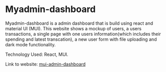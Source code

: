 # Myadmin-dashboard

Myadmin-dashboard is a admin dashboard that is build using react and material UI (MUI). This website shows a mockup of users, 
a users transactions, a single page with one users information(which includes their spending and latest transcation), a new user form with file uploading and dark mode functionality.

Technology Used: React, MUI. 

Link to website: [mui-admin-dashboard](https://quiet-jalebi-8d70fe.netlify.app/)
